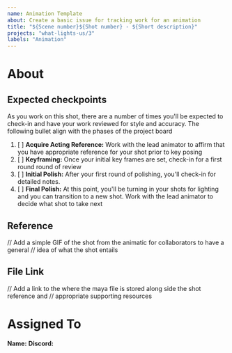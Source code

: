 ```yaml
---
name: Animation Template
about: Create a basic issue for tracking work for an animation
title: "${Scene number}${Shot number} - ${Short description}"
projects: "what-lights-us/3"
labels: "Animation"
---
```


# About
## Expected checkpoints
As you work on this shot, there are a number of times you'll be expected to check-in and 
have your work reviewed for style and accuracy. The following bullet align with the 
phases of the project board

1. [ ] **Acquire Acting Reference:** Work with the lead animator to affirm that you have 
			 appropriate reference for your shot prior to key posing
2. [ ] **Keyframing:** Once your initial key frames are set, check-in for a first round 
			 round of review
3. [ ] **Initial Polish:** After your first round of polishing, you'll check-in for 
			 detailed notes.
4. [ ] **Final Polish:** At this point, you'll be turning in your shots for lighting 
			 and you can transition to a new shot.  Work with the lead animator to decide what 
			 shot to take next

## Reference
// Add a simple GIF of the shot from the animatic for collaborators to have a general
//  idea of what the shot entails

## File Link
// Add a link to the where the maya file is stored along side the shot reference and
//   appropriate supporting resources

# Assigned To
**Name:** 
**Discord:** 
